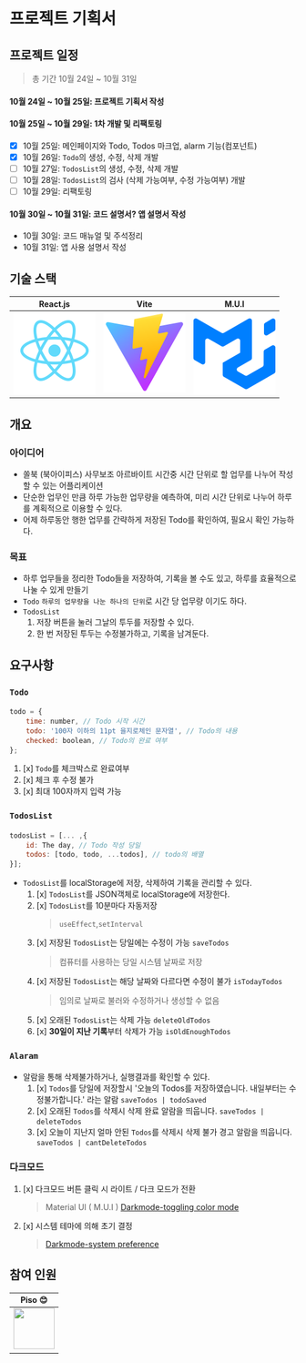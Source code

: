 # 프로젝트 기획서

## 프로젝트 일정

> 총 기간 10월 24일 ~ 10월 31일

#### 10월 24일 ~ 10월 25일: 프로젝트 기획서 작성

#### 10월 25일 ~ 10월 29일: 1차 개발 및 리팩토링

-   [x] 10월 25일: 메인페이지와 Todo, Todos 마크업, alarm 기능(컴포넌트)
-   [x] 10월 26일: `Todo`의 생성, 수정, 삭제 개발
-   [ ] 10월 27일: `TodosList`의 생성, 수정, 삭제 개발
-   [ ] 10월 28일: `TodosList`의 검사 (삭제 가능여부, 수정 가능여부) 개발
-   [ ] 10월 29일: 리팩토링

#### 10월 30일 ~ 10월 31일: 코드 설명서? 앱 설명서 작성

-   10월 30일: 코드 매뉴얼 및 주석정리
-   10월 31일: 앱 사용 설명서 작성

## 기술 스택

| React.js                          | Vite                            | M.U.I                           |
| --------------------------------- | ------------------------------- | ------------------------------- |
| ![React](./assets/react-logo.svg) | ![Vite](./assets/vite-logo.svg) | ![M.U.I](./assets/mui-logo.svg) |

<!-- | 적응형 웹 디자인 Adapative Web Design                                          |
| ------------------------------------------------- |
| ![적응형 웹 디자인](./assets/adaptive-mobile.svg) | -->

## 개요

### 아이디어

-   쏠북 (북아이피스) 사무보조 아르바이트 시간중 시간 단위로 할 업무를 나누어 작성할 수 있는 어플리케이션
-   단순한 업무인 만큼 하루 가능한 업무량을 예측하여, 미리 시간 단위로 나누어 하루를 계획적으로 이용할 수 있다.
-   어제 하루동안 행한 업무를 간략하게 저장된 Todo를 확인하여, 필요시 확인 가능하다.

### 목표

-   하루 업무들을 정리한 Todo들을 저장하여, 기록을 볼 수도 있고, 하루를 효율적으로 나눌 수 있게 만들기
-   `Todo` `하루의 업무량을 나눈 하나의 단위`로 시간 당 업무량 이기도 하다.
-   `TodosList`
    1. 저장 버튼을 눌러 그날의 투두를 저장할 수 있다.
    1. 한 번 저장된 투두는 수정불가하고, 기록을 남겨둔다.

## 요구사항

### `Todo`

```js
todo = {
    time: number, // Todo 시작 시간
    todo: '100자 이하의 11pt 을지로체인 문자열', // Todo의 내용
    checked: boolean, // Todo의 완료 여부
};
```

1. [x] `Todo`를 체크박스로 완료여부
2. [x] 체크 후 수정 불가
3. [x] 최대 100자까지 입력 가능

### `TodosList`

```js
todosList = [... ,{
    id: The day, // Todo 작성 당일
    todos: [todo, todo, ...todos], // todo의 배열
}];
```

-   `TodosList`를 localStorage에 저장, 삭제하여 기록을 관리할 수 있다.
    1.  [x] `TodosList`를 JSON객체로 localStorage에 저장한다.
    1.  [x] `TodosList`를 10분마다 자동저장
        > `useEffect`,`setInterval`
    1.  [x] 저장된 `TodosList`는 당일에는 수정이 가능 `saveTodos`
        > 컴퓨터를 사용하는 당일 시스템 날짜로 저장
    1.  [x] 저장된 `TodosList`는 해당 날짜와 다르다면 수정이 불가 `isTodayTodos`
        > 임의로 날짜로 불러와 수정하거나 생성할 수 없음
    1.  [x] 오래된 `TodosList`는 삭제 가능 `deleteOldTodos`
    1.  [x] **30일이 지난 기록**부터 삭제가 가능 `isOldEnoughTodos`

### `Alaram`

-   알람을 통해 삭제불가하거나, 실행결과를 확인할 수 있다.
    1.  [x] `Todos`를 당일에 저장할시 '오늘의 Todos를 저장하였습니다. 내일부터는 수정불가합니다.' 라는 알람 `saveTodos | todoSaved`
    2.  [x] 오래된 `Todos`를 삭제시 삭제 완료 알람을 띄웁니다. `saveTodos | deleteTodos`
    3.  [x] 오늘이 지난지 얼마 안된 `Todos`를 삭제시 삭제 불가 경고 알람을 띄웁니다. `saveTodos | cantDeleteTodos`

### 다크모드

1. [x] 다크모드 버튼 클릭 시 라이트 / 다크 모드가 전환
    > Material UI ( M.U.I ) [Darkmode-toggling color mode](https://mui.com/material-ui/customization/dark-mode/#toggling-color-mode)
2. [x] 시스템 테마에 의해 초기 결정
    > [Darkmode-system preference](https://mui.com/material-ui/customization/dark-mode/#system-preference)

## 참여 인원

| Piso :blush:                                                                        |
| ----------------------------------------------------------------------------------- |
| <img src="https://avatars.githubusercontent.com/Pisodev77" width="72" height="72"/> |
